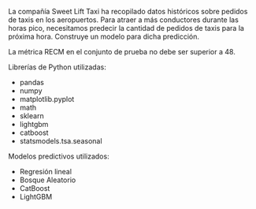 La compañía Sweet Lift Taxi ha recopilado datos históricos sobre pedidos de taxis en los aeropuertos. Para atraer a más conductores durante las horas pico, necesitamos predecir la cantidad de pedidos de taxis para la próxima hora. Construye un modelo para dicha predicción.

La métrica RECM en el conjunto de prueba no debe ser superior a 48.

Librerías de Python utilizadas:
- pandas
- numpy
- matplotlib.pyplot
- math
- sklearn
- lightgbm
- catboost
- statsmodels.tsa.seasonal

Modelos predictivos utilizados:
- Regresión lineal
- Bosque Aleatorio
- CatBoost
- LightGBM
